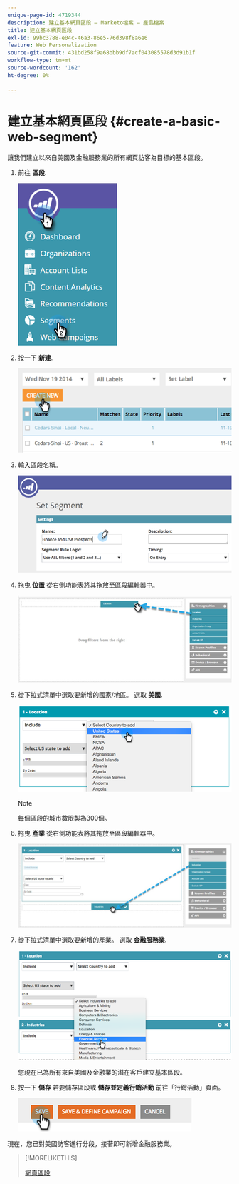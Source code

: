 ```yaml
---
unique-page-id: 4719344
description: 建立基本網頁區段 — Marketo檔案 — 產品檔案
title: 建立基本網頁區段
exl-id: 99bc3788-e04c-46a3-86e5-76d398f8a6e6
feature: Web Personalization
source-git-commit: 431bd258f9a68bbb9df7acf043085578d3d91b1f
workflow-type: tm+mt
source-wordcount: '162'
ht-degree: 0%

---
```


# 建立基本網頁區段 {#create-a-basic-web-segment}

讓我們建立以來自美國及金融服務業的所有網頁訪客為目標的基本區段。

1. 前往 **區段**.

   ![](assets/image2016-8-18-15-3a37-3a32.png)

1. 按一下 **新建**.

   ![](assets/image2014-11-19-19-3a33-3a47.png)

1. 輸入區段名稱。

   ![](assets/segment-name.png)

1. 拖曳 **位置** 從右側功能表將其拖放至區段編輯器中。

   ![](assets/location-drag-hand.jpg)

1. 從下拉式清單中選取要新增的國家/地區。 選取 **美國**.

   ![](assets/image2015-5-28-15-3a29-3a15.png)

   >[!NOTE]
   >
   >每個區段的城市數限製為300個。

1. 拖曳 **產業** 從右側功能表將其拖放至區段編輯器中。

   ![](assets/industries-hand.jpg)

1. 從下拉式清單中選取要新增的產業。 選取 **金融服務業**.

   ![](assets/segment-industries.png)

   您現在已為所有來自美國及金融業的潛在客戶建立基本區段。

1. 按一下 **儲存** 若要儲存區段或 **儲存並定義行銷活動** 前往「行銷活動」頁面。

   ![](assets/image2014-11-19-19-3a48-3a20.png)

現在，您已對美國訪客進行分段，接著即可新增金融服務業。

>[!MORELIKETHIS]
>
>[網頁區段](/help/marketo/product-docs/web-personalization/using-web-segments/web-segments.md)

